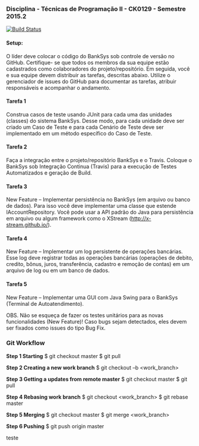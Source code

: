 ### Disciplina - Técnicas de Programação II - CK0129 - Semestre 2015.2


[![Build Status](https://travis-ci.org/TPII20152/BankSys05.svg?branch=master)](https://travis-ci.org/TPII20152/BankSys05)

#### Setup: 
O líder deve colocar o código do BankSys sob controle de versão no GitHub. Certifique- se que todos os membros da sua equipe estão cadastrados como colaboradores do projeto/repositório. Em seguida, você e sua equipe devem distribuir as tarefas, descritas abaixo. Utilize o gerenciador de issues do GitHub para documentar as tarefas, atribuir responsáveis e acompanhar o andamento.
#### Tarefa 1
Construa casos de teste usando JUnit para cada uma das unidades (classes) do sistema BankSys. Desse modo, para cada unidade deve ser criado um Caso de Teste e para cada Cenário de Teste deve ser implementado em um método específico do Caso de Teste.
#### Tarefa 2
Faça a integração entre o projeto/repositório BankSys e o Travis. Coloque o BankSys sob Integração Continua (Travis) para a execução de Testes Automatizados e geração de Build.
#### Tarefa 3
New Feature – Implementar persistência no BankSys (em arquivo ou banco de dados). Para isso você deve implementar uma classe que estende IAccountRepository. Você pode usar a API padrão do Java para persistência em arquivo ou algum framework como o XStream (http://x-stream.github.io/).
#### Tarefa 4
New Feature – Implementar um log persistente de operações bancárias. Esse log deve registrar todas as operações bancárias (operações de debito, credito, bônus, juros, transferência, cadastro e remoção de contas) em um arquivo de log ou em um banco de dados.
#### Tarefa 5
New Feature – Implementar uma GUI com Java Swing para o BankSys (Terminal de Autoatendimento).

OBS. Não se esqueça de fazer os testes unitários para as novas funcionalidades (New Feature)! Caso bugs sejam detectados, eles devem ser fixados como issues do tipo Bug Fix.


### Git Workflow

**Step 1 Starting**
$ git checkout master
$ git pull

**Step 2 Creating a new work branch**
$ git checkout –b <work_branch>

**Step 3 Getting a updates from remote master**
$ git checkout master
$ git pull

**Step 4 Rebasing work branch**
$ git checkout <work_branch>
$ git rebase master

**Step 5 Merging**
$ git checkout master
$ git merge <work_branch>

**Step 6 Pushing**
$ git push origin master

teste
